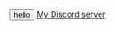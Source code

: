 
<html>
<head>
	<title> Buttons alert </title>
</head>
<body>
<button onclick='alert("Welcome")'>hello</button>
<body style="background-color:">
<a href="https://discord.gg/6Y5SFT">My Discord server</a>
</body>